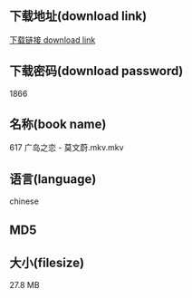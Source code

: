 ## 下载地址(download link)
[下载链接 download link](https://voluble-croquembouche-d321dc.netlify.app/?s=617+%E5%B9%BF%E5%B2%9B%E4%B9%8B%E6%81%8B+-+%E8%8E%AB%E6%96%87%E8%94%9A.mkv)

## 下载密码(download password)
1866

## 名称(book name)
617 广岛之恋 - 莫文蔚.mkv.mkv

## 语言(language)
chinese

## MD5


## 大小(filesize)
27.8 MB
